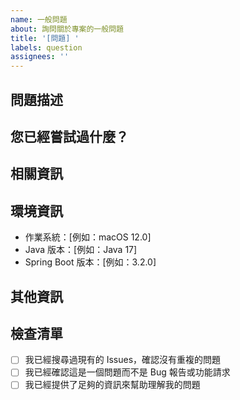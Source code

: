 ```yaml
---
name: 一般問題
about: 詢問關於專案的一般問題
title: '[問題] '
labels: question
assignees: ''
---
```


## 問題描述
<!-- 請清楚且簡潔地描述您的問題 -->

## 您已經嘗試過什麼？
<!-- 請描述您已經嘗試過的解決方案 -->

## 相關資訊
<!-- 請提供任何可能有助於回答您問題的資訊 -->

## 環境資訊
- 作業系統：[例如：macOS 12.0]
- Java 版本：[例如：Java 17]
- Spring Boot 版本：[例如：3.2.0]

## 其他資訊
<!-- 在此添加任何其他相關資訊 -->

## 檢查清單
- [ ] 我已經搜尋過現有的 Issues，確認沒有重複的問題
- [ ] 我已經確認這是一個問題而不是 Bug 報告或功能請求
- [ ] 我已經提供了足夠的資訊來幫助理解我的問題 